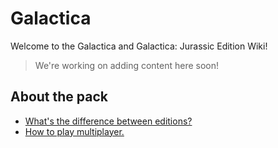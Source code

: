 # Galactica
Welcome to the Galactica and Galactica: Jurassic Edition Wiki!

> We're working on adding content here soon!

## About the pack
* [What's the difference between editions?](GA-Editions.md)
* [How to play multiplayer.](GA-Playing-with-Friends.md)